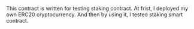 This contract is written for testing staking contract.
At frist, I deployed my own ERC20 cryptocurrency.
And then by using it, I tested staking smart contract.